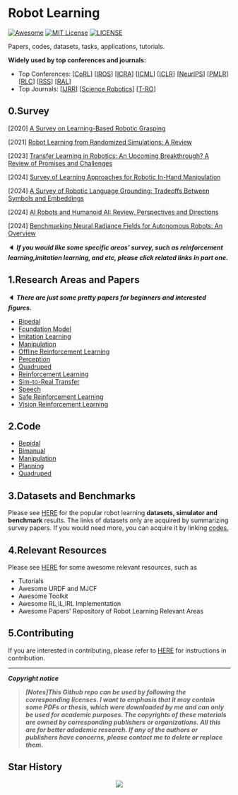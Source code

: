 # Robot Learning
[![Awesome](https://awesome.re/badge.svg)](https://awesome.re) [![MIT License](https://img.shields.io/badge/license-MIT-green.svg)](https://opensource.org/licenses/MIT) [![LICENSE](https://img.shields.io/badge/license-Anti%20996-blue.svg)](https://github.com/996icu/996.ICU/blob/master/LICENSE)

Papers, codes, datasets, tasks, applications, tutorials.

**Widely used by top conferences and journals:**

- Top Conferences: [[CoRL](https://www.corl.org/)] [[IROS](https://ieee-iros.org/)] [[ICRA](https://www.ieee-ras.org/conferences-workshops/fully-sponsored/icra)] [[ICML](https://icml.cc/)] [[ICLR](https://iclr.cc/)]  [[NeurlPS](https://nips.cc/)]  [[PMLR](https://proceedings.mlr.press/)] [[RLC](https://rl-conference.cc/)] [[RSS](https://roboticsconference.org/)] [[RAL](https://www.ieee-ras.org/publications/ra-l)]
- Top Journals: [[IJRR](https://journals.sagepub.com/home/ijr)] [[Science Robotics](https://www.science.org/journal/scirobotics)] [[T-RO](https://www.ieee-ras.org/publications/t-ro)]



## 0.Survey

[2020] [A Survey on Learning-Based Robotic Grasping](https://d-nb.info/122422468X/34)

[2021] [Robot Learning from Randomized Simulations: A Review](https://arxiv.org/abs/2111.00956)

[2023] [Transfer Learning in Robotics: An Upcoming Breakthrough? A Review of Promises and Challenges](https://arxiv.org/abs/2311.18044)

[2024] [Survey of Learning Approaches for Robotic In-Hand Manipulation](https://arxiv.org/abs/2401.07915)

[2024] [A Survey of Robotic Language Grounding: Tradeoffs Between Symbols and Embeddings](https://arxiv.org/abs/2405.13245)

[2024] [AI Robots and Humanoid AI: Review, Perspectives and Directions](https://arxiv.org/abs/2405.15775)

[2024] [Benchmarking Neural Radiance Fields for Autonomous Robots: An Overview](https://arxiv.org/abs/2405.05526)

:speaker: ***If you would like some specific areas' survey, such as reinforcement learning,imitation learning, and etc, please click related links in part one.***



## 1.Research Areas and Papers

:speaker: ***There are just some pretty papers for beginners and interested figures.***

- [Bipedal](https://github.com/Evan-wyl/Robot-Learning/tree/master/papers/bipedal)
- [Foundation Model](https://github.com/Evan-wyl/Robot-Learning/tree/master/fm)
- [Imitation Learning](https://github.com/Evan-wyl/Robot-Learning/blob/master/papers/IL.md)
- [Manipulation](https://github.com/Evan-wyl/Robot-Learning/tree/master/papers/manipulation)
- [Offline Reinforcement Learning](https://github.com/Evan-wyl/Robot-Learning/blob/master/papers/offline-rl.md)
- [Perception](https://github.com/Evan-wyl/Robot-Learning/blob/master/papers/perception)
- [Quadruped](https://github.com/Evan-wyl/Robot-Learning/blob/master/papers/quadruped.md)
- [Reinforcement Learning](https://github.com/Evan-wyl/Robot-Learning/blob/master/papers/rl.md)
- [Sim-to-Real Transfer](https://github.com/Evan-wyl/Robot-Learning/blob/master/papers/sim-2-real.md)
- [Speech](https://github.com/Evan-wyl/Robot-Learning/blob/master/papers/speech.md)
- [Safe Reinforcement Learning](https://github.com/Evan-wyl/Robot-Learning/blob/master/papers/Safe-RL.md)
- [Vision Reinforcement Learning](https://github.com/Evan-wyl/Robot-Learning/blob/master/papers/Vision-RL.md)



## 2.Code

- [Bepidal](https://github.com/Evan-wyl/Robot-Learning/blob/master/codes/bepidal.md)
- [Bimanual](https://github.com/Evan-wyl/Robot-Learning/blob/master/codes/bimanual.md)
- [Manipulation](https://github.com/Evan-wyl/Robot-Learning/tree/master/codes/manipulation)
- [Planning](https://github.com/Evan-wyl/Robot-Learning/blob/master/codes/planning.md)
- [Quadruped](https://github.com/Evan-wyl/Robot-Learning/tree/master/codes/quadruped)



## 3.Datasets and Benchmarks

Please see [HERE](https://github.com/Evan-wyl/Robot-Learning/tree/master/data) for the popular robot learning **datasets, simulator and benchmark** results. The links of datasets only are acquired by summarizing survey papers. If you would need more, you can acquire it by linking [codes.](https://github.com/Evan-wyl/Robot-Learning/tree/master/codes)  



## 4.Relevant Resources

Please see [HERE](https://github.com/Evan-wyl/Robot-Learning/blob/master/resources.md) for some awesome relevant resources, such as

- Tutorials
- Awesome URDF and MJCF
- Awesome Toolkit
- Awesome RL,IL,IRL Implementation
- Awesome Papers' Repository of Robot Learning Relevant Areas



## 5.Contributing

If you are interested in contributing, please refer to [HERE](https://github.com/Evan-wyl/Robot-Learning/blob/master/CONTRIBUTING.md) for instructions in contribution.

------

***Copyright notice***

> ***[Notes]This Github repo can be used by following the corresponding licenses. I want to emphasis that it may contain some PDFs or thesis, which were downloaded by me and can only be used for academic purposes. The copyrights of these materials are owned by corresponding publishers or organizations. All this are for better adademic research. If any of the authors or publishers have concerns, please contact me to delete or replace them.***

## Star History

<div align="center">
  <img src="https://api.star-history.com/svg?repos=Evan-wyl/Robot-Learning&type=Date)](https://star-history.com/#Evan-wyl/Robot-Learning&Date" />
</div>
